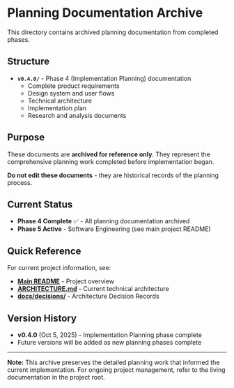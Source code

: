 # Planning Documentation Archive

This directory contains archived planning documentation from completed phases.

## Structure

- **`v0.4.0/`** - Phase 4 (Implementation Planning) documentation
  - Complete product requirements
  - Design system and user flows
  - Technical architecture
  - Implementation plan
  - Research and analysis documents

## Purpose

These documents are **archived for reference only**. They represent the comprehensive planning work completed before implementation began.

**Do not edit these documents** - they are historical records of the planning process.

## Current Status

- **Phase 4 Complete** ✅ - All planning documentation archived
- **Phase 5 Active** - Software Engineering (see main project README)

## Quick Reference

For current project information, see:
- **[Main README](../../README.md)** - Project overview
- **[ARCHITECTURE.md](../../ARCHITECTURE.md)** - Current technical architecture
- **[docs/decisions/](../decisions/)** - Architecture Decision Records

## Version History

- **v0.4.0** (Oct 5, 2025) - Implementation Planning phase complete
- Future versions will be added as new planning phases complete

---

**Note:** This archive preserves the detailed planning work that informed the current implementation. For ongoing project management, refer to the living documentation in the project root.
